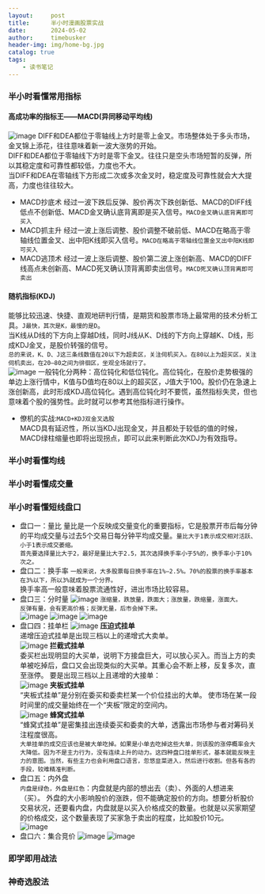 ```yaml
---
layout:     post
title:      半小时漫画股票实战
date:       2024-05-02
author:     timebusker
header-img: img/home-bg.jpg
catalog: true
tags:
    - 读书笔记
---  
```


### 半小时看懂常用指标
#### 高成功率的指标王——MACD(异同移动平均线)   
![image](/img/reader/bxsmh_gpsz/20240503112833.jpg) 
DIFF和DEA都位于零轴线上方时是零上金叉。市场整体处于多头市场，金叉锦上添花，往往意味着新一波大涨势的开始。    
DIFF和DEA都位于零轴线下方时是零下金叉。往往只是空头市场短暂的反弹，所以其稳定度和可靠性都较低，力度也不大。        
当DIFF和DEA在零轴线下方形成二次或多次金叉时，稳定度及可靠性就会大大提高，力度也往往较大。      
- MACD抄底术
经过一波下跌后反弹、股价再次下跌创新低、MACD的DIFF线低点不创新低、MACD金叉确认底背离即是买入信号。`MACD金叉确认底背离即可买入`        
- MACD抓主升
经过一波上涨后调整、股价调整不破前低、MACD在略高于零轴线位置金叉、出中阳K线即买入信号。`MACD在略高于零轴线位置金叉出中阳K线即可买入`     
- MACD逃顶术
经过一波上涨后调整、股价第二波上涨创新高、MACD的DIFF线高点未创新高、MACD死叉确认顶背离即卖出信号。`MACD死叉确认顶背离即可卖出`     

#### 随机指标(KDJ)
能够比较迅速、快捷、直观地研判行情，是期货和股票市场上最常用的技术分析工具。`J最快，其次是K，最慢的是D`。       
当K线从D线的下方向上穿越D线，同时J线从K、D线的下方向上穿越K、D线，形成KDJ金叉，是股价转强的信号。       
`总的来说，K、D、J这三条线数值在20以下为超卖区，关注伺机买入。在80以上为超买区，关注伺机卖出，在20—80之间为徘徊区，坐观全场就行了。`           
![image](/img/reader/bxsmh_gpsz/20240503115648.jpg) 
一般钝化分两种：高位钝化和低位钝化。高位钝化，在股价走势极强的单边上涨行情中，K值与D值均在80以上的超买区，J值大于100。股价仍在急速上涨创新高，此时形成KDJ高位钝化。遇到高位钝化时不要慌，虽然指标失灵，但也意味着个股的强势性。此时就可以参考其他指标进行操作。            
- 僚机的实战:`MACD+KDJ双金叉选股`    
MACD具有延迟性，所以当KDJ出现金叉，并且都处于较低的值的时候，MACD绿柱缩量也即将出现拐点，即可以此来判断此次KDJ为有效指导。     

### 半小时看懂均线



### 半小时看懂成交量


### 半小时看懂短线盘口
- 盘口一：量比
量比是一个反映成交量变化的重要指标，它是股票开市后每分钟的平均成交量与过去5个交易日每分钟平均成交量。`量比大于1表示成交相对活跃、小于1表示成交萎缩。`       
`首先要选择量比大于2，最好是量比大于2.5，其次选择换手率小于5%的，换手率小于10%次之。`        
- 盘口二：换手率
`一般来说，大多股票每日换手率在1%—2.5%。70%的股票的换手率基本在3%以下，所以3%就成为一个分界。`      
换手率高一般意味着股票流通性好，进出市场比较容易。       
- 盘口三：分时量
![image](/img/reader/bxsmh_gpsz/20240503121248.jpg) 
`涨缩量，跌放量，跌面大；涨放量，跌缩量，涨面大。`      
`反弹有量，会有更高价格；反弹无量，后市会掉下来。`           
![image](/img/reader/bxsmh_gpsz/20240503132649.jpg) 
![image](/img/reader/bxsmh_gpsz/20240503132744.jpg) 
![image](/img/reader/bxsmh_gpsz/20240503132853.jpg) 
- 盘口四：挂单栏
![image](/img/reader/bxsmh_gpsz/20240503133319.jpg) 
**压迫式挂单**       
递增压迫式挂单是出现三档以上的递增式大卖单。         
![image](/img/reader/bxsmh_gpsz/20240503133448.jpg) 
**拦截式挂单**     
委买栏出现明显的大买单，说明下方接盘巨大，可以放心买入。而当上方的卖单被吃掉后，盘口又会出现类似的大买单。其重心会不断上移，反复多次，直至涨停。
要是出现三档以上且递增的大接单：       
![image](/img/reader/bxsmh_gpsz/20240503133743.jpg) 
**夹板式挂单**     
“夹板式挂单”是分别在委买和委卖栏某一个价位挂出的大单。 使市场在某一段时间里的成交量始终在一个“夹板”限定的空间内。     
![image](/img/reader/bxsmh_gpsz/20240503134046.jpg) 
**蜂窝式挂单**     
“蜂窝式挂单”是密集挂出连续委买和委卖的大单，透露出市场参与者对筹码关注程度很高。         
`大单挂单的成交应该也是被大单吃掉。如果是小单去吃掉这些大单，则该股的涨停概率会大大降低。因为不是主力行为，没有连续上升的动力。这四种盘口挂单形式，基本就能反映主力的意图。当然，有些主力也会利用盘口语言，忽悠韭菜进入，然后进行收割。但各有各的手段，较难精准判断。`          
- 盘口五：内外盘     
`内盘是绿色，外盘是红色`：内盘就是内部的想出去（卖）、外面的人想进来（买）。
外盘的大小影响股价的涨跌，但不能确定股价的方向。想要分析股价交易状况，还要看内盘，内盘就是以买入价格成交的数量。也就是以买家期望的价格成交，这个数量表现了买家急于卖出的程度，比如股价10元。      
![image](/img/reader/bxsmh_gpsz/20240503140519.jpg) 
- 盘口六：集合竞价
![image](/img/reader/bxsmh_gpsz/20240503140722.jpg) 
![image](/img/reader/bxsmh_gpsz/20240503140831.jpg) 

### 即学即用战法


### 神奇选股法